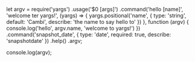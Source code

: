 let argv = require('yargs')
    .usage('$0 <cmd> [args]')
    .command('hello [name]', 'welcome ter yargs!', (yargs) => {
        yargs.positional('name', {
            type: 'string',
            default: 'Cambi',
            describe: 'the name to say hello to'
        })
    }, function (argv) {
        console.log('hello', argv.name, 'welcome to yargs!')
    })
    .command('snapshot_date', {
        type: 'date',
        required: true,
        describe: 'snapshotdate'
    })
    .help()
    .argv;

console.log(argv);